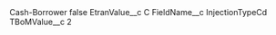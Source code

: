 <?xml version="1.0" encoding="UTF-8"?>
<CustomMetadata xmlns="http://soap.sforce.com/2006/04/metadata" xmlns:xsi="http://www.w3.org/2001/XMLSchema-instance" xmlns:xsd="http://www.w3.org/2001/XMLSchema">
    <label>Cash-Borrower</label>
    <protected>false</protected>
    <values>
        <field>EtranValue__c</field>
        <value xsi:type="xsd:string">C</value>
    </values>
    <values>
        <field>FieldName__c</field>
        <value xsi:type="xsd:string">InjectionTypeCd</value>
    </values>
    <values>
        <field>TBoMValue__c</field>
        <value xsi:type="xsd:string">2</value>
    </values>
</CustomMetadata>
